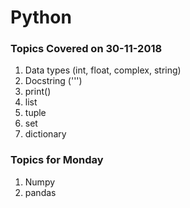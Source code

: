 # Python
### Topics Covered on 30-11-2018
  1. Data types (int, float, complex, string)
  2. Docstring (''')
  3. print()
  4. list
  5. tuple
  6. set
  7. dictionary
  
### Topics for Monday
  1. Numpy
  2. pandas

